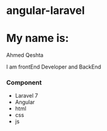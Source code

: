 # angular-laravel
# My name is:
Ahmed Qeshta

I am frontEnd Developer and BackEnd


### Component
* Laravel 7
* Angular
* html
* css 
* js
